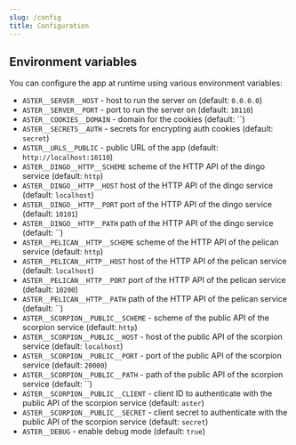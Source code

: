 ```yaml
---
slug: /config
title: Configuration
---
```


## Environment variables

You can configure the app at runtime using various environment variables:

- `ASTER__SERVER__HOST` -
  host to run the server on
  (default: `0.0.0.0`)
- `ASTER__SERVER__PORT` -
  port to run the server on
  (default: `10110`)
- `ASTER__COOKIES__DOMAIN` -
  domain for the cookies
  (default: ``)
- `ASTER__SECRETS__AUTH` -
  secrets for encrypting auth cookies
  (default: `secret`)
- `ASTER__URLS__PUBLIC` -
  public URL of the app
  (default: `http://localhost:10110`)
- `ASTER__DINGO__HTTP__SCHEME`
  scheme of the HTTP API of the dingo service
  (default: `http`)
- `ASTER__DINGO__HTTP__HOST`
  host of the HTTP API of the dingo service
  (default: `localhost`)
- `ASTER__DINGO__HTTP__PORT`
  port of the HTTP API of the dingo service
  (default: `10101`)
- `ASTER__DINGO__HTTP__PATH`
  path of the HTTP API of the dingo service
  (default: ``)
- `ASTER__PELICAN__HTTP__SCHEME`
  scheme of the HTTP API of the pelican service
  (default: `http`)
- `ASTER__PELICAN__HTTP__HOST`
  host of the HTTP API of the pelican service
  (default: `localhost`)
- `ASTER__PELICAN__HTTP__PORT`
  port of the HTTP API of the pelican service
  (default: `10200`)
- `ASTER__PELICAN__HTTP__PATH`
  path of the HTTP API of the pelican service
  (default: ``)
- `ASTER__SCORPION__PUBLIC__SCHEME` -
  scheme of the public API of the scorpion service
  (default: `http`)
- `ASTER__SCORPION__PUBLIC__HOST` -
  host of the public API of the scorpion service
  (default: `localhost`)
- `ASTER__SCORPION__PUBLIC__PORT` -
  port of the public API of the scorpion service
  (default: `20000`)
- `ASTER__SCORPION__PUBLIC__PATH` -
  path of the public API of the scorpion service
  (default: ``)
- `ASTER__SCORPION__PUBLIC__CLIENT` -
  client ID to authenticate with the public API of the scorpion service
  (default: `aster`)
- `ASTER__SCORPION__PUBLIC__SECRET` -
  client secret to authenticate with the public API of the scorpion service
  (default: `secret`)
- `ASTER__DEBUG` -
  enable debug mode
  (default: `true`)
